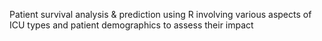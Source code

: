 Patient survival analysis & prediction using R involving various aspects of ICU types and patient demographics to assess their impact
